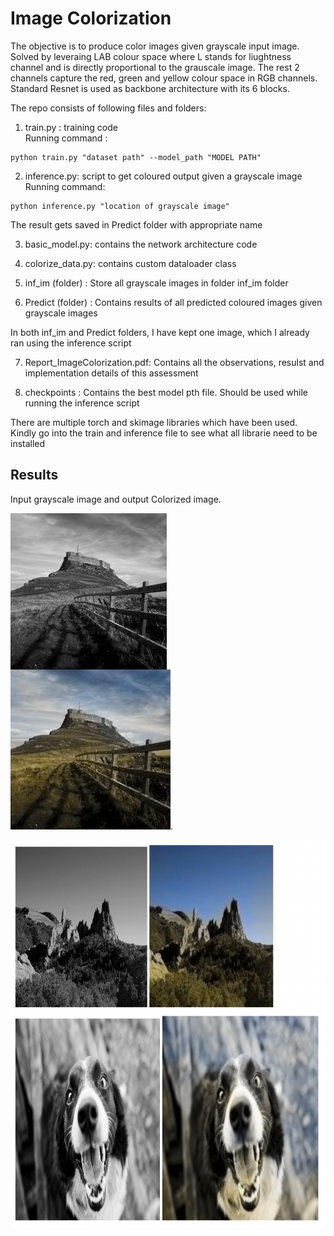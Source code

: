 # Image Colorization
The objective is to produce color images given grayscale input image. Solved by leveraing LAB colour space where L stands for liughtness channel and is directly 
proportional to the grauscale image. The rest 2 channels capture the red, green and yellow colour space in RGB channels. Standard Resnet is used as backbone architecture with its 6 blocks.
  

The repo consists of following files and folders:    
1) train.py : training code    
Running command : 
```
python train.py "dataset path" --model_path "MODEL PATH"  
```

2) inference.py: script to get coloured output given a grayscale image     
Running command: 
```
python inference.py "location of grayscale image"  
```
The result gets saved in Predict folder with appropriate name

3) basic_model.py: contains the network architecture code    
 
4) colorize_data.py: contains custom dataloader class     

5) inf_im (folder) : Store all grayscale images in folder inf_im folder  

6) Predict (folder) : Contains results of all predicted coloured images given grayscale images    

In both inf_im and Predict folders, I have kept one image, which I already ran using the inference script  

7) Report_ImageColorization.pdf: Contains all the observations, resulst and implementation details of this assessment    

8) checkpoints : Contains the best model pth file. Should be used while running the inference script   

There are multiple torch and skimage libraries which have been used. Kindly go into the train and inference file to see what all librarie need to be installed

## Results 
Input grayscale image and output Colorized image. 

<a href="url"><img src="https://github.com/parth-shettiwar/Image-Colorization/blob/main/inf_im/725.jpg" align="left" height="250" width="250" ></a>
![.](https://github.com/parth-shettiwar/Image-Colorization/blob/main/Predict/Coloured725.jpg). 

<a href="url"><img src="https://github.com/parth-shettiwar/Image-Colorization/blob/main/Predict/results.png" align="left" height="620" width="620" ></a>


